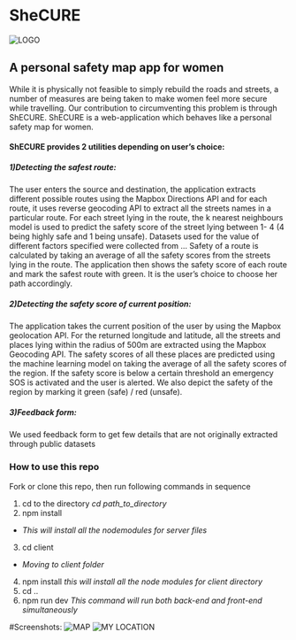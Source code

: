 # SheCURE
![LOGO]()
## A personal safety map app for women

While it is physically not feasible to simply rebuild the roads and streets, a number of measures are being taken to make women feel more secure while travelling. Our contribution to circumventing this problem is through ShECURE.
ShECURE is a web-application which behaves like a personal safety map for women. 

#### ShECURE provides 2 utilities depending on user’s choice:

##### 1)Detecting the safest route:
The user enters the source and destination, the application extracts different possible routes using the Mapbox Directions API and for each route, it uses reverse geocoding API  to extract all the streets names in a particular route. For each street lying in the route, the k nearest neighbours model is used to predict the safety score of the street lying between 1- 4 (4 being highly safe and 1 being unsafe). Datasets used for the value of different factors specified were collected from ... Safety of a route is calculated by taking an average of all the safety scores from the streets lying in the route. 
The application then shows the safety score of each route and mark the safest route with green. It is the user’s choice to choose her path accordingly.

##### 2)Detecting the safety score of current position:
The application takes the current position of the user by using the Mapbox geolocation API. For the returned longitude and latitude, all the streets and places lying within the radius of 500m are extracted using the Mapbox Geocoding API. The safety scores of all these places are predicted using the machine learning model on taking the average of all the safety scores of the region. If the safety score is below a certain threshold an emergency SOS is activated and the user is alerted. We also depict the safety of the region by marking it green (safe) / red (unsafe).

##### 3)Feedback form:
We used feedback form to get few details that are not originally extracted through public   datasets 

### How to use this repo
Fork or clone this repo, then run following commands in sequence
1) cd to the directory
   *cd path_to_directory*
2) npm install
- *This will install all the nodemodules for server files*
3) cd client
- *Moving to client folder*
4) npm install
*this will install all the node modules for client directory*
5) cd ..
6) npm run dev 
*This command will run both back-end and front-end simultaneously*

#Screenshots:
![MAP](https://github.com/iamdeepti/shecure/blob/master/Capture1.PNG)
![MY LOCATION](https://github.com/iamdeepti/shecure/blob/master/Capture2.PNG)
